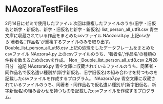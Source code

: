 # NAozoraTestFiles
2月14日にゼミで使用したファイル
次回は重複したファイルのうち(旧字・旧仮名と新字・新仮名、新字・旧仮名と新字・新仮名)
list_person_all_utf8.csv
青空文庫に収蔵されている作品をまとめたcsvファイル
NAozora3.py
上記csvから'著者名','作品名'が重複するファイルのみを取り出す。
Double_list_person_all_utf8.csv
上記の処理をしたデータフレームをまとめたcsvファイル
NAozora4.py
上のcsvファイルのうち、'著者名','作品名'の種類の件数を数えるためのcsvを作成。
Non＿Double_list_person_all_utf8.csv
2月28日分　追記
NAozora6.py
青空文庫に収蔵されているファイルのうち、同著者・同作品名で仮名遣い種別が(新字新仮名、旧字旧仮名)の組み合わせを持つものを記載したcsvファイルを作成するプログラム。
NAozora7.py
青空文庫に収蔵されているファイルのうち、同著者・同作品名で仮名遣い種別が(新字旧仮名、新字新仮名)の組み合わせを持つものを記載したcsvファイルを作成するプログラム。
